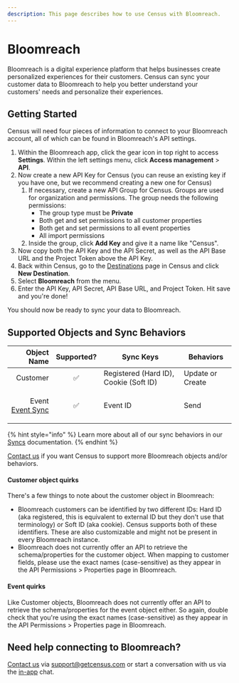 ```yaml
---
description: This page describes how to use Census with Bloomreach.
---
```


# Bloomreach

Bloomreach is a digital experience platform that helps businesses create personalized experiences for their customers. Census can sync your customer data to Bloomreach to help you better understand your customers' needs and personalize their experiences.

## Getting Started

Census will need four pieces of information to connect to your Bloomreach account, all of which can be found in Bloomreach's API settings.

1. Within the Bloomreach app, click the gear icon in top right to access **Settings**. Within the left settings menu, click **Access management** > **API**.
2. Now create a new API Key for Census (you can reuse an existing key if you have one, but we recommend creating a new one for Census)
   1. If necessary, create a new API Group for Census. Groups are used for organization and permissions. The group needs the following permissions:
      * The group type must be **Private**
      * Both get and set permissions to all customer properties
      * Both get and set permissions to all event properties
      * All import permissions
   2. Inside the group, click **Add Key** and give it a name like "Census".
3. Now copy both the API Key and the API Secret, as well as the API Base URL and the Project Token above the API Key.
4. Back within Census, go to the [Destinations](https://app.getcensus.com/destinations) page in Census and click **New Destination**.
5. Select **Bloomreach** from the menu.
6. Enter the API Key, API Secret, API Base URL, and Project Token. Hit save and you're done!

You should now be ready to sync your data to Bloomreach.

## Supported Objects and Sync Behaviors <a href="#supported-objects-and-sync-behaviors" id="supported-objects-and-sync-behaviors"></a>

|                                                                                                               **Object Name** | **Supported?** | **Sync Keys**                          | **Behaviors**    |
| ----------------------------------------------------------------------------------------------------------------------------: | :------------: | -------------------------------------- | ---------------- |
|                                                                                                                      Customer |        ✅       | Registered (Hard ID), Cookie (Soft ID) | Update or Create |
| <p>Event<br><a href="../basics/data-models-and-entities/defining-source-data/events/#defining-event-syncs">Event Sync</a></p> |        ✅       | Event ID                               | Send             |

{% hint style="info" %}
Learn more about all of our sync behaviors in our [Syncs](../basics/core-concept#sync-behaviors) documentation.
{% endhint %}

[Contact us](mailto:support@getcensus.com) if you want Census to support more Bloomreach objects and/or behaviors.

#### Customer object quirks

There's a few things to note about the customer object in Bloomreach:

* Bloomreach customers can be identified by two different IDs: Hard ID (aka registered, this is equivalent to external ID but they don't use that terminology) or Soft ID (aka cookie). Census supports both of these identifiers. These are also customizable and might not be present in every Bloomreach instance.
* Bloomreach does not currently offer an API to retrieve the schema/properties for the customer object. When mapping to customer fields, please use the exact names (case-sensitive) as they appear in the API Permissions > Properties page in Bloomreach.

#### Event quirks

Like Customer objects, Bloomreach does not currently offer an API to retrieve the schema/properties for the event object either. So again, double check that you're using the exact names (case-sensitive) as they appear in the API Permissions > Properties page in Bloomreach.

## Need help connecting to Bloomreach?

[Contact us](mailto:support@getcensus.com) via support@getcensus.com or start a conversation with us via the [in-app](https://app.getcensus.com) chat.
